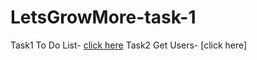 # LetsGrowMore-task-1

Task1 To Do List- [click here](https://raeshmisuresh.github.io/LetsGrowMore-task-1/Task1)
Task2 Get Users- [click here]
